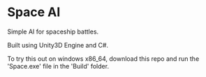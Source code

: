 # Space AI

Simple AI for spaceship battles.

Built using Unity3D Engine and C#.

To try this out on windows x86_64, download this repo and run the 'Space.exe' file in the 'Build' folder.